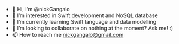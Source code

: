 - 👋 Hi, I’m @nickGangalo
- 👀 I’m interested in Swift development and NoSQL database
- 🌱 I’m currently learning Swift language and data modelling
- 💞️ I’m looking to collaborate on nothing at the moment? Ask me! :)
- 📫 How to reach me nickgangalo@gmail.com

<!---
nickGangalo/nickGangalo is a ✨ special ✨ repository because its `README.md` (this file) appears on your GitHub profile.
You can click the Preview link to take a look at your changes.
--->
